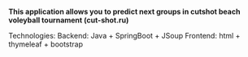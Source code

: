 **This application allows you to predict next groups in cutshot beach voleyball tournament (cut-shot.ru)**

Technologies:
Backend: Java + SpringBoot + JSoup
Frontend: html + thymeleaf + bootstrap